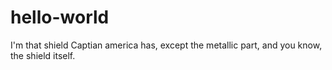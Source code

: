# hello-world

I'm that shield Captian america has, except the metallic part, and you know, the shield itself.
